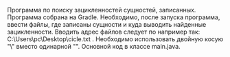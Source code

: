 Программа по поиску зацикленностей сущностей, записанных. 
Программа собрана на Gradle. 
Необходимо, после запуска программа, ввести файлы, где записаны сущности и куда выводить найденные зацикленности. 
Вводить адрес файлов следует по например так: C:\\Users\\pc\\Desktop\\cicle.txt . Необходимо использовать двойную косую "\\" вместо одинарной "\".
Основной код в классе main.java.

